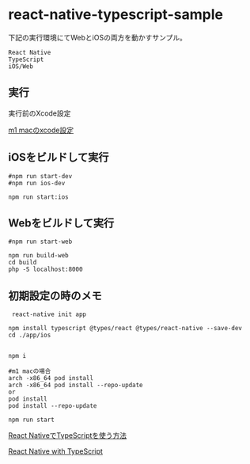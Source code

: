 # react-native-typescript-sample

下記の実行環境にてWebとiOSの両方を動かすサンプル。

```
React Native
TypeScript
iOS/Web
```


## 実行

実行前のXcode設定

[m1 macのxcode設定](https://qiita.com/peka2/items/73ee82fe3555217ff712)


## iOSをビルドして実行

```
#npm run start-dev
#npm run ios-dev

npm run start:ios
```

## Webをビルドして実行

```
#npm run start-web

npm run build-web
cd build
php -S localhost:8000

```


## 初期設定の時のメモ

```
 react-native init app

npm install typescript @types/react @types/react-native --save-dev
cd ./app/ios


npm i

#m1 macの場合
arch -x86_64 pod install
arch -x86_64 pod install --repo-update
or
pod install
pod install --repo-update

npm run start
```


[React NativeでTypeScriptを使う方法](https://dev-yakuza.posstree.com/react-native/typescript/)

[React Native with TypeScript](https://medium.com/@rintoj/react-native-with-typescript-40355a90a5d7)

